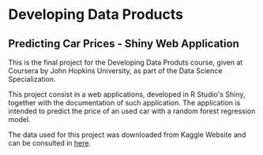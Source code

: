 # Developing Data Products
## Predicting Car Prices - Shiny Web Application


This is the final project for the Developing Data Produts course, given at Coursera by John Hopkins University, as part of the Data Science Specialization.

This project consist in a web applications, developed in R Studio's Shiny, together with the documentation of such application. The application is intended to predict the price of an used car with a random forest regression model. 

The data used for this project was downloaded from Kaggle Website and can be consulted in [here](https://www.kaggle.com/nehalbirla/vehicle-dataset-from-cardekho).
